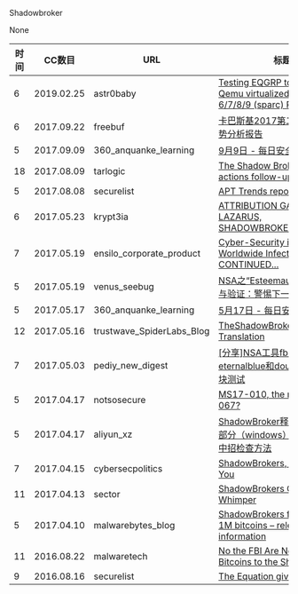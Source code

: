 Shadowbroker

None

| 时间 | CC数目 | URL | 标题 |
| ---- | ----- | --- | --- |
| 6 | 2019.02.25 | astr0baby | [Testing EQGRP tools against Qemu virtualized Solaris 6/7/8/9 (sparc) Pt.1](https://astr0baby.wordpress.com/2019/02/25/testing-eqgrp-tools-against-qemu-virtualized-solaris-6-7-8-9-sparc-pt-1/) |
| 6 | 2017.09.22 | freebuf | [卡巴斯基2017第二季度APT趋势分析报告](http://www.freebuf.com/articles/paper/148002.html) |
| 5 | 2017.09.09 | 360_anquanke_learning | [9月9日 - 每日安全知识热点](https://www.anquanke.com/post/id/86804/) |
| 18 | 2017.08.09 | tarlogic | [The Shadow Brokers – TSB actions follow-up (Part 1)](https://www.tarlogic.com/en/blog/the-shadow-brokers-follow-up-part-1/) |
| 5 | 2017.08.08 | securelist | [APT Trends report Q2 2017](https://securelist.com/apt-trends-report-q2-2017/79332/) |
| 6 | 2017.05.23 | krypt3ia | [ATTRIBUTION GAMES: LAZARUS, SHADOWBROKERS, BLOFELD.](https://krypt3ia.wordpress.com/2017/05/23/attribution-games-lazarus-shadowbrokers-blofeld/) |
| 7 | 2017.05.19 | ensilo_corporate_product | [Cyber-Security in 120 Secs: Worldwide Infection.  TO BE CONTINUED...](https://blog.ensilo.com/cyber-security-in-120-worldwide-infection) |
| 5 | 2017.05.19 | venus_seebug | [NSA之“Esteemaudit”深度分析与验证：警惕下一次“蓝”](https://paper.seebug.org/306/) |
| 5 | 2017.05.17 | 360_anquanke_learning | [5月17日 - 每日安全知识热点](https://www.anquanke.com/post/id/86107/) |
| 12 | 2017.05.16 | trustwave_SpiderLabs_Blog | [TheShadowBrokers Babytalk Translation](https://www.trustwave.com/Resources/SpiderLabs-Blog/TheShadowBrokers-Babytalk-Translation/) |
| 7 | 2017.05.03 | pediy_new_digest | [[分享]NSA工具fb.py eternalblue和doublepulsar模块测试](https://bbs.pediy.com/thread-217397.htm) |
| 5 | 2017.04.17 | notsosecure | [MS17-010, the new MS08-067?](https://www.notsosecure.com/ms17-010-new-ms08-067/) |
| 5 | 2017.04.17 | aliyun_xz | [ShadowBroker释放的NSA工具部分（windows）fb.py复现和中招检查方法](https://xz.aliyun.com/t/194) |
| 7 | 2017.04.15 | cybersecpolitics | [ShadowBrokers, the VEP, and You](https://cybersecpolitics.blogspot.com/2017/04/shadowbrokers-vep-and-you.html) |
| 11 | 2017.04.13 | sector | [ShadowBrokers Go Out With A Whimper](https://sector.ca/shadowbrokers-go-out-with-a-whimper/) |
| 5 | 2017.04.10 | malwarebytes_blog | [ShadowBrokers fails to collect 1M bitcoins – releases stolen information](https://blog.malwarebytes.com/cybercrime/2017/04/shadowbrokers-fails-to-collect-1m-bitcoins-releases-stolen-information/) |
| 11 | 2016.08.22 | malwaretech | [No the FBI Are Not Sending Bitcoins to the Shadowbrokers](https://www.malwaretech.com/2016/08/no-the-fbi-are-not-sending-bitcoins-to-the-shadowbrokers.html) |
| 9 | 2016.08.16 | securelist | [The Equation giveaway](https://securelist.com/the-equation-giveaway/75812/) |
